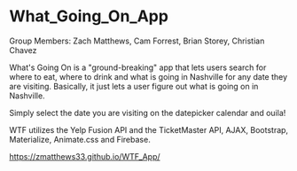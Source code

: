 # What_Going_On_App
Group Members: Zach Matthews, Cam Forrest, Brian Storey, Christian Chavez

What's Going On is a "ground-breaking" app that lets users search for where to eat, where to drink and what is going in Nashville for any date they are visiting. Basically, it just lets a user figure out what is going on in Nashville.

Simply select the date you are visiting on the datepicker calendar and ouila! 

WTF utilizes the Yelp Fusion API and the TicketMaster API, AJAX, Bootstrap, Materialize, Animate.css and Firebase.



https://zmatthews33.github.io/WTF_App/
